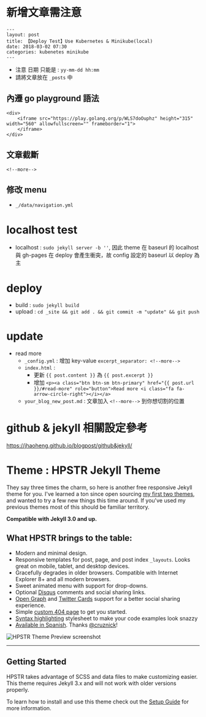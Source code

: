 # 新增文章需注意

```
---
layout: post
title: 【Deploy Test】Use Kubernetes & Minikube(local)
date: 2018-03-02 07:30
categories: kubenetes minikube
---
```

- 注意 日期 只能是 : `yy-mm-dd hh:mm`
- 請將文章放在 `_posts` 中

## 內遷 go playground 語法
```
<div>
    <iframe src="https://play.golang.org/p/WLS7doOuphz" height="315" width="560" allowfullscreen="" frameborder="1">
    </iframe>
</div>
```

## 文章截斷
`<!--more-->`

## 修改 menu
- `_/data/navigation.yml`

# localhost test
- localhost : `sudo jekyll server -b ''`, 因此 theme 在 baseurl 的 localhost 與 gh-pages 在 deploy 會產生衝突，故 config 設定的 baseurl 以 deploy 為主

# deploy
- build : `sudo jekyll build`
- upload : `cd _site && git add . && git commit -m "update" && git push`

# update

- read more 
    - `_config.yml` : 增加 key-value `excerpt_separator: <!--more-->`
    - `index.html` : 
        - 更新 `{{ post.content }}` 為 `{{ post.excerpt }}`
        - 增加 `<p><a class="btn btn-sm btn-primary" href="{{ post.url }}/#read-more" role="button">Read more <i class="fa fa-arrow-circle-right"></i></a>`
    - `your_blog_new_post.md` : 文章加入 `<!--more-->` 到你想切割的位置

# github & jekyll 相關設定參考
https://jhaoheng.github.io/blogpost/github&jekyll/


# Theme : HPSTR Jekyll Theme

They say three times the charm, so here is another free responsive Jekyll theme for you. I've learned a ton since open sourcing [my first two themes](https://mademistakes.com/work/jekyll-themes/), and wanted to try a few new things this time around. If you've used my previous themes most of this should be familiar territory.

**Compatible with Jekyll 3.0 and up.**

## What HPSTR brings to the table:

* Modern and minimal design.
* Responsive templates for post, page, and post index `_layouts`. Looks great on mobile, tablet, and desktop devices.
* Gracefully degrades in older browsers. Compatible with Internet Explorer 8+ and all modern browsers.  
* Sweet animated menu with support for drop-downs.
* Optional [Disqus](http://disqus.com) comments and social sharing links.
* [Open Graph](https://developers.facebook.com/docs/opengraph/) and [Twitter Cards](https://dev.twitter.com/docs/cards) support for a better social sharing experience.
* Simple [custom 404 page](http://mmistakes.github.io/hpstr-jekyll-theme/404.html) to get you started.
* [Syntax highlighting](http://mmistakes.github.io/hpstr-jekyll-theme/code-highlighting-post/) stylesheet to make your code examples look snazzy
* [Available in Spanish](https://github.com/cruznick/hpstr-jekyll-theme/tree/es). Thanks [@cruznick](https://github.com/cruznick)!

![HPSTR Theme Preview screenshot](http://mmistakes.github.io/hpstr-jekyll-theme/images/hpstr-jekyll-theme-preview.jpg)

---

## Getting Started

HPSTR takes advantage of SCSS and data files to make customizing easier. This theme requires Jekyll 3.x and will not work with older versions properly.

To learn how to install and use this theme check out the [Setup Guide](https://mmistakes.github.io/hpstr-jekyll-theme/theme-setup/) for more information.

